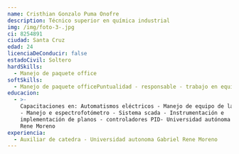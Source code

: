 ```yaml
---
name: Cristhian Gonzalo Puma Onofre
description: Técnico superior en química industrial
img: /img/foto-3-.jpg
ci: 8254891
ciudad: Santa Cruz
edad: 24
licenciaDeConducir: false
estadoCivil: Soltero
hardSkills:
  - Manejo de paquete office
softSkills:
  - Manejo de paquete officePuntualidad - responsable - trabajo en equipo
educacion:
  - >-
    Capacitaciones en: Automatismos eléctricos - Manejo de equipo de laboratorio
    - Manejo e espectrofotómetro - Sistema scada - Instrumentación e
    implementación de planos - controladores PID- Universidad autónoma Gabriel
    Rene Moreno
experiencia:
  - Auxiliar de catedra - Universidad autonoma Gabriel Rene Moreno
---
```


